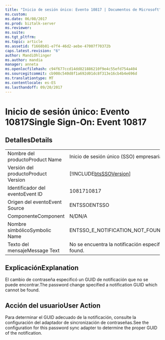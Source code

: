 ```yaml
---
title: "Inicio de sesión único: Evento 10817 | Documentos de Microsoft"
ms.custom: 
ms.date: 06/08/2017
ms.prod: biztalk-server
ms.reviewer: 
ms.suite: 
ms.tgt_pltfrm: 
ms.topic: article
ms.assetid: f1668b81-e7f4-46d2-aebe-47007f70372b
caps.latest.revision: "6"
author: MandiOhlinger
ms.author: mandia
manager: anneta
ms.openlocfilehash: c94f677ccd14dd821886210f9e4c55efd754a404
ms.sourcegitcommit: cb908c540d8f1a692d01dc8f313e16cb4b4e696d
ms.translationtype: MT
ms.contentlocale: es-ES
ms.lasthandoff: 09/20/2017
---
```

# <a name="single-sign-on-event-10817"></a><span data-ttu-id="9014f-102">Inicio de sesión único: Evento 10817</span><span class="sxs-lookup"><span data-stu-id="9014f-102">Single Sign-On: Event 10817</span></span>
## <a name="details"></a><span data-ttu-id="9014f-103">Detalles</span><span class="sxs-lookup"><span data-stu-id="9014f-103">Details</span></span>  
  
|||  
|-|-|  
|<span data-ttu-id="9014f-104">Nombre del producto</span><span class="sxs-lookup"><span data-stu-id="9014f-104">Product Name</span></span>|<span data-ttu-id="9014f-105">Inicio de sesión único (SSO) empresarial</span><span class="sxs-lookup"><span data-stu-id="9014f-105">Enterprise Single Sign-On</span></span>|  
|<span data-ttu-id="9014f-106">Versión del producto</span><span class="sxs-lookup"><span data-stu-id="9014f-106">Product Version</span></span>|[!INCLUDE[btsSSOVersion](../includes/btsssoversion-md.md)]|  
|<span data-ttu-id="9014f-107">Identificador del evento</span><span class="sxs-lookup"><span data-stu-id="9014f-107">Event ID</span></span>|<span data-ttu-id="9014f-108">10817</span><span class="sxs-lookup"><span data-stu-id="9014f-108">10817</span></span>|  
|<span data-ttu-id="9014f-109">Origen del evento</span><span class="sxs-lookup"><span data-stu-id="9014f-109">Event Source</span></span>|<span data-ttu-id="9014f-110">ENTSSO</span><span class="sxs-lookup"><span data-stu-id="9014f-110">ENTSSO</span></span>|  
|<span data-ttu-id="9014f-111">Componente</span><span class="sxs-lookup"><span data-stu-id="9014f-111">Component</span></span>|<span data-ttu-id="9014f-112">N/D</span><span class="sxs-lookup"><span data-stu-id="9014f-112">N/A</span></span>|  
|<span data-ttu-id="9014f-113">Nombre simbólico</span><span class="sxs-lookup"><span data-stu-id="9014f-113">Symbolic Name</span></span>|<span data-ttu-id="9014f-114">ENTSSO_E_NOTIFICATION_NOT_FOUND</span><span class="sxs-lookup"><span data-stu-id="9014f-114">ENTSSO_E_NOTIFICATION_NOT_FOUND</span></span>|  
|<span data-ttu-id="9014f-115">Texto del mensaje</span><span class="sxs-lookup"><span data-stu-id="9014f-115">Message Text</span></span>|<span data-ttu-id="9014f-116">No se encuentra la notificación especificada.</span><span class="sxs-lookup"><span data-stu-id="9014f-116">The specified notification was not found.</span></span>|  
  
## <a name="explanation"></a><span data-ttu-id="9014f-117">Explicación</span><span class="sxs-lookup"><span data-stu-id="9014f-117">Explanation</span></span>  
 <span data-ttu-id="9014f-118">El cambio de contraseña especificó un GUID de notificación que no se puede encontrar.</span><span class="sxs-lookup"><span data-stu-id="9014f-118">The password change specified a notification GUID which cannot be found.</span></span>  
  
## <a name="user-action"></a><span data-ttu-id="9014f-119">Acción del usuario</span><span class="sxs-lookup"><span data-stu-id="9014f-119">User Action</span></span>  
 <span data-ttu-id="9014f-120">Para determinar el GUID adecuado de la notificación, consulte la configuración del adaptador de sincronización de contraseñas.</span><span class="sxs-lookup"><span data-stu-id="9014f-120">See the configuration for this password sync adapter to determine the proper GUID of the notification.</span></span>